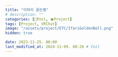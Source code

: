 ```yaml
---
title: "이파리 골든벨"
# description: ""
categories: [📀Post, 🫐Project]
tags: [Project, VRChat]
image: "/assets/project/ETC/IfariGoldenBell.png"
hidden: true

date: 2023-11-25. 00:00
last_modified_at: 2024-11-09. 08:26 # Init
---
```


